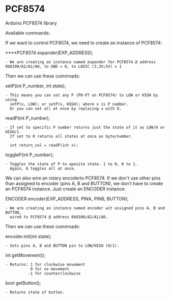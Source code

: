 # PCF8574
Arduino PCF8574 library

Available commands:

If we want to control PCF8574, we need to create an instance of PCF8574:

  ****PCF8574 expander(EXP_ADDRESS);

    - We are creating an instance named expander for PCF8574 @ address 0b0100/A2/A1/A0, to GND = 0, to LOGIC (3,3V;5V) = 1

  Then we can use these commnads:

  setP(int P_number, int state);

    - This means you can set any P (P0-P7 on PCF8574) to LOW or HIGH by using
      setP(x, LOW); or setP(x, HIGH); where x is P number.
      Or you can set all at once by replacing x with 8.


  readP(int P_number);

    - If set to specific P number returns just the state of it as LOW/0 or HIGH/1.
      If set to 8 returns all states at once as byte/number.

      int return_val = readP(int x);


  toggleP(int P_number);

    - Toggles the state of P to oposite state. 1 to 0, 0 to 1.
      Again, 8 toggles all at once.


We can also wire an rotary encoderto PCF8574.
If we don't use other pins than assigned to encoder (pins A, B and BUTTON),
we don't have to create an PCF8574 instance. Just create an ENCODER instance:

  ENCODER encoder(EXP_ADDRESS, PINA, PINB, BUTTON);

    - We are creating an instance named encoder wit assigned pins A, B and BUTTON,
      wired to PCF8574 @ address 0b0100/A2/A1/A0.

  Then we can use these commnads:

  encoder.init(int state);

    - Sets pins A, B and BUTTON pin to LOW/HIGH (0/1).


  int getMovement();

    - Returns: 1 for clockwise movement
               0 for no movement
              -1 for counterclockwise


  bool getButton();

    - Returns state of button.

